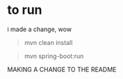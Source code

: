 # to run 

i made a change, wow

> mvn clean install

> mvn spring-boot:run

MAKING A CHANGE TO THE README
